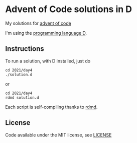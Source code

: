 # Advent of Code solutions in D

My solutions for [advent of code](https://adventofcode.com/)

I'm using the [programming language D](https://dlang.org/).

## Instructions

To run a solution, with D installed, just do

```
cd 2021/day4
./solution.d
```

or 

```
cd 2021/day4
rdmd solution.d
```

Each script is self-compiling thanks to [rdmd](https://dlang.org/rdmd.html).

## License

Code available under the MIT license, see [LICENSE](./LICENSE)
